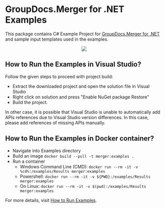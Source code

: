 # GroupDocs.Merger for .NET Examples

This package contains C# Example Project for [GroupDocs.Merger for .NET](https://products.groupdocs.com/merger/net) and sample input templates used in the examples.

<p align="center">
  <a title="Download complete GroupDocs.Merger examples, plugins and showcase projects for .NET" href="https://github.com/groupdocs-merger/GroupDocs.Merger-for-.NET/archive/master.zip">
	<img src="https://raw.github.com/AsposeExamples/java-examples-dashboard/master/images/downloadZip-Button-Large.png" />
  </a>
</p>

## How to Run the Examples in Visual Studio?

Follow the given steps to proceed with project build:

* Extract the downloaded project and open the solution file in Visual Studio
* Right click on solution and press "Enable NuGet package Restore"
* Build the project.

In other case, it is possible that Visual Studio is unable to automatically add APIs references due to Visual Studio version differences. In this case, please add references of missing APIs manually.

## How to Run the Examples in Docker container?

* Navigate into Examples directory
* Build an image
  `docker build --pull -t merger:examples .`
* Run a container
  * Windows Command Line (CMD): `docker run --rm -it -v %cd%:/examples/Results merger:examples`
  * Powershell: `docker run --rm -it -v ${PWD}:/examples/Results merger:examples`
  * On Linux: `docker run --rm -it -v $(pwd):/examples/Results merger:examples`

For more details, visit  [How to Run Examples](https://docs.groupdocs.com/display/mergernet/How+to+Run+Examples).
